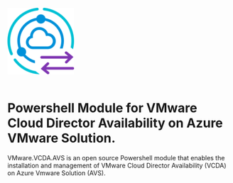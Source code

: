 <!-- markdownlint-disable first-line-h1 no-inline-html -->
<img src="../Resources/vcda-icon.png" alt="VMmware Cloud Director Availability" width="150"></br></br>

# Powershell Module for VMware Cloud Director Availability on Azure VMware Solution.

VMware.VCDA.AVS is an open source Powershell module that enables the installation and management of VMware Cloud Director Availability (VCDA) on Azure Vmware Solution (AVS).
